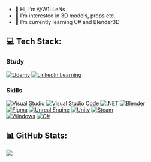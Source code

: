 - 👋 Hi, I’m @W1LLeNs
- 👀 I’m interested in 3D models, props etc. 
- 🌱 I’m currently learning C# and Blender3D


## 💻 Tech Stack:

### **Study**
[![Udemy](https://img.shields.io/badge/Udemy-A435F0?logo=udemy&logoColor=fff)](#)
[![LinkedIn Learning](https://custom-icon-badges.demolab.com/badge/LinkedIn%20Learning-0A66C2?logo=linkedin-white&logoColor=fff)](#)

### **Skills**
[![Visual Studio](https://custom-icon-badges.demolab.com/badge/Visual%20Studio-5C2D91.svg?&logo=visual-studio&logoColor=white)](#)
[![Visual Studio Code](https://custom-icon-badges.demolab.com/badge/Visual%20Studio%20Code-0078d7.svg?logo=vsc&logoColor=white)](#)
[![.NET](https://img.shields.io/badge/.NET-512BD4?logo=dotnet&logoColor=fff)](#)
[![Blender](https://img.shields.io/badge/Blender-%23F5792A.svg?logo=blender&logoColor=white)](#)  
[![Figma](https://img.shields.io/badge/Figma-F24E1E?logo=figma&logoColor=white)](#)
[![Unreal Engine](https://img.shields.io/badge/Unreal%20Engine-%23313131.svg?logo=unrealengine&logoColor=white)](#)
[![Unity](https://img.shields.io/badge/Unity-%23000000.svg?logo=unity&logoColor=white)](#)
[![Steam](https://img.shields.io/badge/Steam-%23000000.svg?logo=steam&logoColor=white)](#)  
[![Windows](https://custom-icon-badges.demolab.com/badge/Windows-0078D6?logo=windows11&logoColor=white)](#)
[![C#](https://custom-icon-badges.demolab.com/badge/C%23-%23239120.svg?logo=cshrp&logoColor=white)](#)

## 📊 GitHub Stats:
![](https://github-readme-stats.vercel.app/api/top-langs/?username=W1LLeNs&theme=nord&hide_border=true&include_all_commits=false&count_private=false&layout=compact)
<!---
W1LLeNs/W1LLeNs is a ✨ special ✨ repository because its `README.md` (this file) appears on your GitHub profile.
You can click the Preview link to take a look at your changes.
--->
